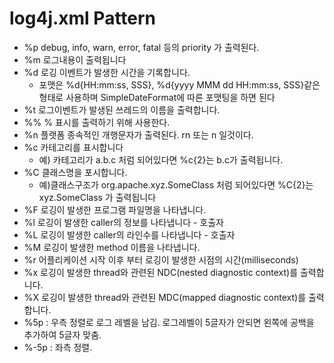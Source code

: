 # log4j.xml Pattern

- %p  debug, info, warn, error, fatal 등의 priority 가 출력된다.
- %m  로그내용이 출력됩니다
- %d  로깅 이벤트가 발생한 시간을 기록합니다.
	- 포맷은 %d{HH:mm:ss, SSS}, %d{yyyy MMM dd HH:mm:ss, SSS}같은 형태로 사용하며 SimpleDateFormat에 따른 포맷팅을 하면 된다
- %t  로그이벤트가 발생된 쓰레드의 이름을 출력합니다.
- %%  % 표시를 출력하기 위해 사용한다.
- %n  플랫폼 종속적인 개행문자가 출력된다. rn 또는 n 일것이다.
- %c  카테고리를 표시합니다
	- 예) 카테고리가 a.b.c 처럼 되어있다면 %c{2}는 b.c가 출력됩니다.
- %C  클래스명을 포시합니다.
	- 예)클래스구조가 org.apache.xyz.SomeClass 처럼 되어있다면 %C{2}는 xyz.SomeClass 가 출력됩니다
- %F  로깅이 발생한 프로그램 파일명을 나타냅니다.
- %l  로깅이 발생한 caller의 정보를 나타냅니다 - 호출자
- %L  로깅이 발생한 caller의 라인수를 나타냅니다 - 호출자
- %M  로깅이 발생한 method 이름을 나타냅니다.
- %r  어플리케이션 시작 이후 부터 로깅이 발생한 시점의 시간(milliseconds)
- %x  로깅이 발생한 thread와 관련된 NDC(nested diagnostic context)를 출력합니다.
- %X  로깅이 발생한 thread와 관련된 MDC(mapped diagnostic context)를 출력합니다.
- %5p : 우측 정렬로 로그 레벨을 남김. 로그레벨이 5글자가 안되면 왼쪽에 공백을 추가하여 5글자 맞춤.
- %-5p : 좌측 정렬.
